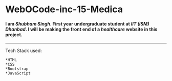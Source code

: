 # WebOCode-inc-15-Medica

#### I am *Shubham Singh*. First year undergraduate student at *IIT (ISM) Dhanbad*. I will be making the front end of a *healthcare* website in this project.
---
Tech Stack used:
```
*HTML
*CSS
*Bootstrap
*JavaScript
```
